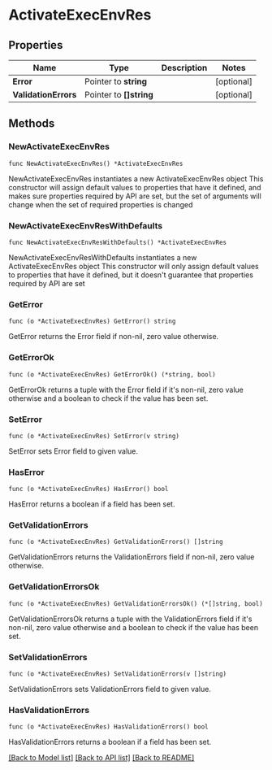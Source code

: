 # ActivateExecEnvRes

## Properties

Name | Type | Description | Notes
------------ | ------------- | ------------- | -------------
**Error** | Pointer to **string** |  | [optional] 
**ValidationErrors** | Pointer to **[]string** |  | [optional] 

## Methods

### NewActivateExecEnvRes

`func NewActivateExecEnvRes() *ActivateExecEnvRes`

NewActivateExecEnvRes instantiates a new ActivateExecEnvRes object
This constructor will assign default values to properties that have it defined,
and makes sure properties required by API are set, but the set of arguments
will change when the set of required properties is changed

### NewActivateExecEnvResWithDefaults

`func NewActivateExecEnvResWithDefaults() *ActivateExecEnvRes`

NewActivateExecEnvResWithDefaults instantiates a new ActivateExecEnvRes object
This constructor will only assign default values to properties that have it defined,
but it doesn't guarantee that properties required by API are set

### GetError

`func (o *ActivateExecEnvRes) GetError() string`

GetError returns the Error field if non-nil, zero value otherwise.

### GetErrorOk

`func (o *ActivateExecEnvRes) GetErrorOk() (*string, bool)`

GetErrorOk returns a tuple with the Error field if it's non-nil, zero value otherwise
and a boolean to check if the value has been set.

### SetError

`func (o *ActivateExecEnvRes) SetError(v string)`

SetError sets Error field to given value.

### HasError

`func (o *ActivateExecEnvRes) HasError() bool`

HasError returns a boolean if a field has been set.

### GetValidationErrors

`func (o *ActivateExecEnvRes) GetValidationErrors() []string`

GetValidationErrors returns the ValidationErrors field if non-nil, zero value otherwise.

### GetValidationErrorsOk

`func (o *ActivateExecEnvRes) GetValidationErrorsOk() (*[]string, bool)`

GetValidationErrorsOk returns a tuple with the ValidationErrors field if it's non-nil, zero value otherwise
and a boolean to check if the value has been set.

### SetValidationErrors

`func (o *ActivateExecEnvRes) SetValidationErrors(v []string)`

SetValidationErrors sets ValidationErrors field to given value.

### HasValidationErrors

`func (o *ActivateExecEnvRes) HasValidationErrors() bool`

HasValidationErrors returns a boolean if a field has been set.


[[Back to Model list]](../README.md#documentation-for-models) [[Back to API list]](../README.md#documentation-for-api-endpoints) [[Back to README]](../README.md)


